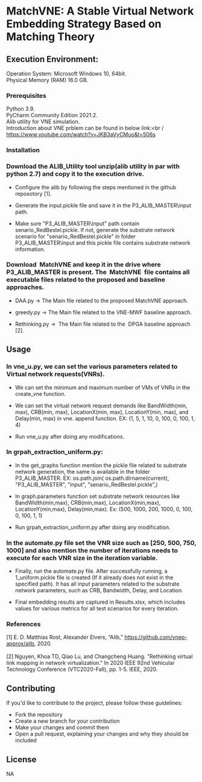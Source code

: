 # MatchVNE: A Stable Virtual Network Embedding Strategy Based on Matching Theory

## Execution Environment:

Operation System: Microsoft Windows 10, 64bit.<br />
Physical Memory (RAM) 16.0 GB.<br />


### Prerequisites

Python 3.9.<br />
PyCharm Community Edition 2021.2. <br />
Alib utility for VNE simulation.<br />
Introduction about VNE prblem can be found in below link:<br /
https://www.youtube.com/watch?v=JKB3aVyCMuo&t=506s<br />

### Installation

###  Download the ALIB_Utility tool unzip(alib utility in par with python 2.7) and copy it to the execution drive.<br /> 

- Configure the alib by following the steps mentioned in the github reposotory [1]. <br />

- Generate the input.pickle file and save it in the P3_ALIB_MASTER\input path. <br />

- Make sure "P3_ALIB_MASTER\input" path contain senario_RedBestel.pickle. If not, generate the substrate network scenario for "senario_RedBestel.pickle" in folder P3_ALIB_MASTER\input and this pickle file contains substrate network information.<br />

###   Download  MatchVNE and keep it in the drive where P3_ALIB_MASTER is present. The  MatchVNE  file contains all executable files related to the proposed and baseline approaches. <br />

- DAA.py -> The Main file related to the proposed MatchVNE approach.<br />

- greedy.py -> The Main file related to the VNE-MWF baseline approach.<br />

- Rethinking.py ->  The Main file related to the  DPGA baseline approach [2].<br />

## Usage

###  In vne_u.py, we can set the various parameters related to Virtual network requests(VNRs).<br />

- We can set the minimum and maximum number of VMs of VNRs in the create_vne function.<br />

- We can set the virtual network request demands like BandWidth(min, max), CRB(min, max), LocationX(min, max), LocationY(min, max), and Delay(min, max) in vne. append function. EX: (1, 5, 1, 10, 0, 100, 0, 100, 1, 4)<br />

- Run vne_u.py after doing any modifications. <br />

###  In grpah_extraction_uniform.py:<br />

- In the get_graphs function mention the pickle file related to substrate network generation, the same is available in the folder P3_ALIB_MASTER. EX: os.path.join( os.path.dirname(current), "P3_ALIB_MASTER", "input", "senario_RedBestel.pickle",)<br />

- In graph.parameters function set substrate network resources like BandWidth(min,max), CRB(min,max), LocationX(min,max), LocationY(min,max), Delay(min,max). Ex: (500, 1000, 200, 1000, 0, 100, 0, 100, 1, 1)<br />

- Run grpah_extraction_uniform.py after doing any modification. <br />

###  In the automate.py file set the VNR size such as [250, 500, 750, 1000] and also mention the number of iterations needs to execute for each VNR size in the iteration variable.<br />

- Finally, run the automate.py file. After successfully running, a 1_uniform.pickle file is created (If it already does not exist in the specified path). It has all input parameters related to the substrate network parameters, such as CRB, Bandwidth, Delay, and Location.

- Final embedding results are captured in Results.xlsx, which includes values for various metrics for all test scenarios for every iteration.

### References
[1] E. D. Matthias Rost, Alexander Elvers, “Alib,” https://github.com/vnep-approx/alib, 2020. <br />
<br />
[2] Nguyen, Khoa TD, Qiao Lu, and Changcheng Huang. "Rethinking virtual link mapping in network virtualization." In 2020 IEEE 92nd Vehicular Technology Conference (VTC2020-Fall), pp. 1-5. IEEE, 2020.<br />

## Contributing

If you'd like to contribute to the project, please follow these guidelines:

- Fork the repository
- Create a new branch for your contribution
- Make your changes and commit them
- Open a pull request, explaining your changes and why they should be included

## License

NA

